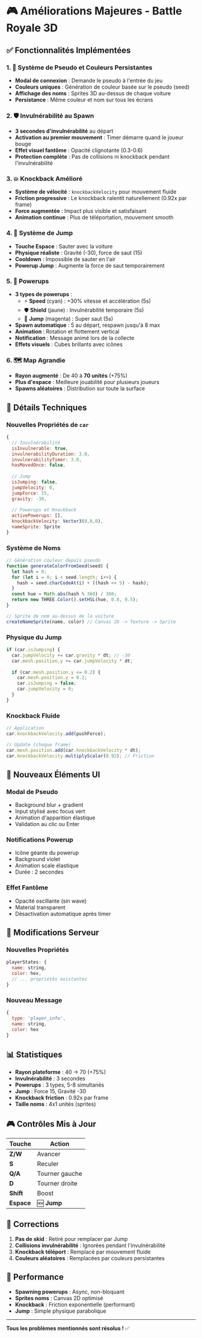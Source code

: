 # 🎮 Améliorations Majeures - Battle Royale 3D

## ✅ Fonctionnalités Implémentées

### 1. 🎨 **Système de Pseudo et Couleurs Persistantes**
- **Modal de connexion** : Demande le pseudo à l'entrée du jeu
- **Couleurs uniques** : Génération de couleur basée sur le pseudo (seed)
- **Affichage des noms** : Sprites 3D au-dessus de chaque voiture
- **Persistance** : Même couleur et nom sur tous les écrans

### 2. 🛡️ **Invulnérabilité au Spawn**
- **3 secondes d'invulnérabilité** au départ
- **Activation au premier mouvement** : Timer démarre quand le joueur bouge
- **Effet visuel fantôme** : Opacité clignotante (0.3-0.6)
- **Protection complète** : Pas de collisions ni knockback pendant l'invulnérabilité

### 3. 💥 **Knockback Amélioré**
- **Système de vélocité** : `knockbackVelocity` pour mouvement fluide
- **Friction progressive** : Le knockback ralentit naturellement (0.92x par frame)
- **Force augmentée** : Impact plus visible et satisfaisant
- **Animation continue** : Plus de téléportation, mouvement smooth

### 4. 🚀 **Système de Jump**
- **Touche Espace** : Sauter avec la voiture
- **Physique réaliste** : Gravité (-30), force de saut (15)
- **Cooldown** : Impossible de sauter en l'air
- **Powerup Jump** : Augmente la force de saut temporairement

### 5. 🎁 **Powerups**
- **3 types de powerups** :
  - ⚡ **Speed** (cyan) : +30% vitesse et accélération (5s)
  - 🛡️ **Shield** (jaune) : Invulnérabilité temporaire (5s)
  - 🚀 **Jump** (magenta) : Super saut (5s)
- **Spawn automatique** : 5 au départ, respawn jusqu'à 8 max
- **Animation** : Rotation et flottement vertical
- **Notification** : Message animé lors de la collecte
- **Effets visuels** : Cubes brillants avec icônes

### 6. 🗺️ **Map Agrandie**
- **Rayon augmenté** : De 40 à **70 unités** (+75%)
- **Plus d'espace** : Meilleure jouabilité pour plusieurs joueurs
- **Spawns aléatoires** : Distribution sur toute la surface

## 🎯 Détails Techniques

### Nouvelles Propriétés de `car`
```javascript
{
  // Invulnérabilité
  isInvulnerable: true,
  invulnerabilityDuration: 3.0,
  invulnerabilityTimer: 3.0,
  hasMovedOnce: false,
  
  // Jump
  isJumping: false,
  jumpVelocity: 0,
  jumpForce: 15,
  gravity: -30,
  
  // Powerups et Knockback
  activePowerups: [],
  knockbackVelocity: Vector3(0,0,0),
  nameSprite: Sprite
}
```

### Système de Noms
```javascript
// Génération couleur depuis pseudo
function generateColorFromSeed(seed) {
  let hash = 0;
  for (let i = 0; i < seed.length; i++) {
    hash = seed.charCodeAt(i) + ((hash << 5) - hash);
  }
  const hue = Math.abs(hash % 360) / 360;
  return new THREE.Color().setHSL(hue, 0.8, 0.5);
}

// Sprite de nom au-dessus de la voiture
createNameSprite(name, color) // Canvas 2D -> Texture -> Sprite
```

### Physique du Jump
```javascript
if (car.isJumping) {
  car.jumpVelocity += car.gravity * dt; // -30
  car.mesh.position.y += car.jumpVelocity * dt;
  
  if (car.mesh.position.y <= 0.2) {
    car.mesh.position.y = 0.2;
    car.isJumping = false;
    car.jumpVelocity = 0;
  }
}
```

### Knockback Fluide
```javascript
// Application
car.knockbackVelocity.add(pushForce);

// Update (chaque frame)
car.mesh.position.add(car.knockbackVelocity * dt);
car.knockbackVelocity.multiplyScalar(0.92); // Friction
```

## 🎨 Nouveaux Éléments UI

### Modal de Pseudo
- Background blur + gradient
- Input stylisé avec focus vert
- Animation d'apparition élastique
- Validation au clic ou Enter

### Notifications Powerup
- Icône géante du powerup
- Background violet
- Animation scale élastique
- Durée : 2 secondes

### Effet Fantôme
- Opacité oscillante (sin wave)
- Material transparent
- Désactivation automatique après timer

## 🔧 Modifications Serveur

### Nouvelles Propriétés
```javascript
playerStates: {
  name: string,
  color: hex,
  // ... propriétés existantes
}
```

### Nouveau Message
```javascript
{
  type: 'player_info',
  name: string,
  color: hex
}
```

## 📊 Statistiques

- **Rayon plateforme** : 40 → 70 (+75%)
- **Invulnérabilité** : 3 secondes
- **Powerups** : 3 types, 5-8 simultanés
- **Jump** : Force 15, Gravité -30
- **Knockback friction** : 0.92x par frame
- **Taille noms** : 4x1 unités (sprites)

## 🎮 Contrôles Mis à Jour

| Touche | Action |
|--------|--------|
| **Z/W** | Avancer |
| **S** | Reculer |
| **Q/A** | Tourner gauche |
| **D** | Tourner droite |
| **Shift** | Boost |
| **Espace** | 🆕 **Jump** |

## 🐛 Corrections

1. **Pas de skid** : Retiré pour remplacer par Jump
2. **Collisions invulnérabilité** : Ignorées pendant l'invulnérabilité
3. **Knockback téléport** : Remplacé par mouvement fluide
4. **Couleurs aléatoires** : Remplacées par couleurs persistantes

## 🚀 Performance

- **Spawning powerups** : Async, non-bloquant
- **Sprites noms** : Canvas 2D optimisé
- **Knockback** : Friction exponentielle (performant)
- **Jump** : Simple physique parabolique

---

**Tous les problèmes mentionnés sont résolus !** ✅
